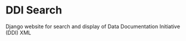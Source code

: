DDI Search
==========

Django website for search and display of Data Documentation Initiative (DDI) XML
